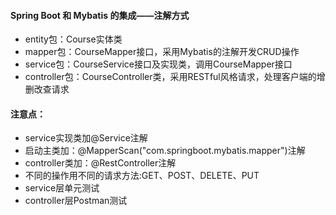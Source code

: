 #### Spring Boot 和 Mybatis 的集成——注解方式

* entity包：Course实体类
* mapper包：CourseMapper接口，采用Mybatis的注解开发CRUD操作
* service包：CourseService接口及实现类，调用CourseMapper接口
* controller包：CourseController类，采用RESTful风格请求，处理客户端的增删改查请求

#### 注意点：
* service实现类加@Service注解
* 启动主类加：@MapperScan("com.springboot.mybatis.mapper")注解
* controller类加：@RestController注解
* 不同的操作用不同的请求方法:GET、POST、DELETE、PUT
* service层单元测试
* controller层Postman测试